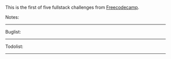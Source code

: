 This is the first of five fullstack challenges from [Freecodecamp](https://www.freecodecamp.com).

Notes:

-------------------------------------------------------------------------------
Buglist:

-------------------------------------------------------------------------------
Todolist:

-------------------------------------------------------------------------------
